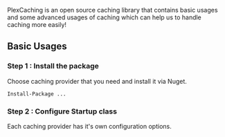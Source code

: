 PlexCaching is an open source caching library that contains basic usages and some advanced usages of caching which can help us to handle caching more easily!
## Basic Usages 

### Step 1 : Install the package

Choose caching provider that you need and install it via Nuget.

```
Install-Package ...
```
### Step 2 : Configure Startup class

Each caching provider has it's own configuration options.
